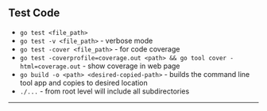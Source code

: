 ## Test Code
- `go test <file_path>`
- `go test -v <file_path>` - verbose mode
- `go test -cover <file_path>` - for code coverage
- `go test -coverprofile=coverage.out <path> && go tool cover -html=coverage.out` - show coverage in web page
- `go build -o <path> <desired-copied-path>` - builds the command line tool app and copies to desired location 
- `./...` - from root level will include all subdirectories
---